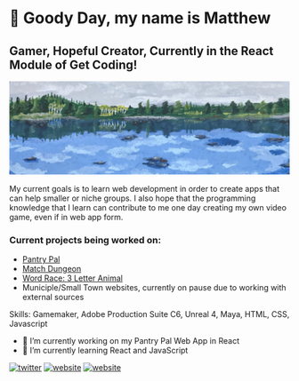 <h1>👋 Goody Day, my name is Matthew </h1>

<h2> Gamer, Hopeful Creator, Currently in the React Module of Get Coding! </h2>

![Gamer, Hopeful Creator, Just starting with Get Coding!](https://github.com/Gyro-trix/Gyro-trix/blob/main/SimpleBanner.jpg)

My current goals is to learn web development in order to create apps that can help smaller or niche groups. I also hope that the programming knowledge that I learn can contribute to me one day creating my own video game, even if in web app form.

<h3>Current projects being worked on:</h3>

- [Pantry Pal](https://github.com/Gyro-trix/pantry-pal)
- [Match Dungeon](https://gyro-trix.github.io/MatchDungeon/) 
- [Word Race: 3 Letter Animal](https://gyro-trix.github.io/wordGameTypeOne/)
- Municiple/Small Town websites, currently on pause due to working with external sources

Skills: Gamemaker, Adobe Production Suite C6, Unreal 4, Maya, HTML, CSS, Javascript

- 🔭 I’m currently working on my Pantry Pal Web App in React
- 🌱 I’m currently learning React and JavaScript


[<img src='https://cdn.jsdelivr.net/npm/simple-icons@3.0.1/icons/twitter.svg' alt='twitter' height='40'>](https://twitter.com/@Gyrotrix)  [<img src='https://cdn.jsdelivr.net/npm/simple-icons@3.0.1/icons/icloud.svg' alt='website' height='40'>](https://matthewdgarrett.wordpress.com)  [<img src='https://cdn.jsdelivr.net/npm/simple-icons@3.0.1/icons/linkedin.svg' alt='website' height='40'>](https://www.linkedin.com/in/matthew-garrett-a2987477/)

